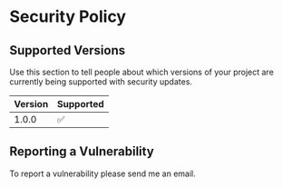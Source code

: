 # Security Policy

## Supported Versions

Use this section to tell people about which versions of your project are
currently being supported with security updates.

| Version | Supported          |
| ------- | ------------------ |
| 1.0.0   | :white_check_mark: |

## Reporting a Vulnerability

To report a vulnerability please send me an email.
